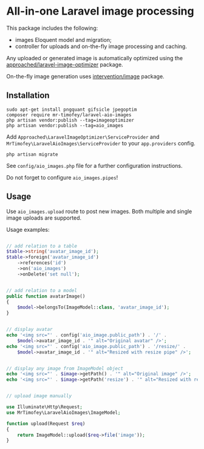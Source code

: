 # All-in-one Laravel image processing

This package includes the following:
* images Eloquent model and migration;
* controller for uploads and on-the-fly image processing and caching.

Any uploaded or generated image is automatically optimized using the
[approached/laravel-image-optimizer](https://github.com/approached/laravel-image-optimizer) package.

On-the-fly image generation uses [intervention/image](http://image.intervention.io/) package.

## Installation

```
sudo apt-get install pngquant gifsicle jpegoptim
composer require mr-timofey/laravel-aio-images
php artisan vendor:publish --tag=imageoptimizer
php artisan vendor:publish --tag=aio_images
```

Add `Approached\LaravelImageOptimizer\ServiceProvider` and `MrTimofey\LaravelAioImages\ServiceProvider`
to your `app.providers` config.

```
php artisan migrate
```

See `config/aio_images.php` file for a further configuration instructions.

Do not forget to configure `aio_images.pipes`!

## Usage

Use `aio_images.upload` route to post new images.
Both multiple and single image uploads are supported.

Usage examples:

```php

// add relation to a table
$table->string('avatar_image_id');
$table->foreign('avatar_image_id')
	->references('id')
	->on('aio_images')
	->onDelete('set null');


// add relation to a model
public function avatarImage()
{
	$model->belongsTo(ImageModel::class, 'avatar_image_id');
}


// display avatar
echo '<img src="' . config('aio_image.public_path') . '/' .
	$model->avatar_image_id . '" alt="Original avatar" />';
echo '<img src="' . config('aio_image.public_path') . '/resize/' .
	$model->avatar_image_id . '" alt="Resized with resize pipe" />';


// display any image from ImageModel object
echo '<img src="' . $image->getPath() . '" alt="Original image" />';
echo '<img src="' . $image->getPath('resize') . '" alt="Resized with resize pipe" />';


// upload image manually

use Illuminate\Http\Request;
use MrTimofey\LaravelAioImages\ImageModel;

function upload(Request $req)
{
	return ImageModel::upload($req->file('image'));
}

```